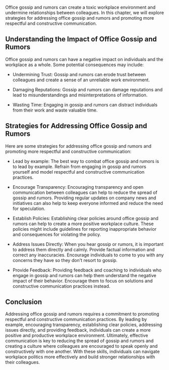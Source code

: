 
Office gossip and rumors can create a toxic workplace environment and undermine relationships between colleagues. In this chapter, we will explore strategies for addressing office gossip and rumors and promoting more respectful and constructive communication.

Understanding the Impact of Office Gossip and Rumors
----------------------------------------------------

Office gossip and rumors can have a negative impact on individuals and the workplace as a whole. Some potential consequences may include:

* Undermining Trust: Gossip and rumors can erode trust between colleagues and create a sense of an unreliable work environment.

* Damaging Reputations: Gossip and rumors can damage reputations and lead to misunderstandings and misinterpretations of information.

* Wasting Time: Engaging in gossip and rumors can distract individuals from their work and waste valuable time.

Strategies for Addressing Office Gossip and Rumors
--------------------------------------------------

Here are some strategies for addressing office gossip and rumors and promoting more respectful and constructive communication:

* Lead by example: The best way to combat office gossip and rumors is to lead by example. Refrain from engaging in gossip and rumors yourself and model respectful and constructive communication practices.

* Encourage Transparency: Encouraging transparency and open communication between colleagues can help to reduce the spread of gossip and rumors. Providing regular updates on company news and initiatives can also help to keep everyone informed and reduce the need for speculation.

* Establish Policies: Establishing clear policies around office gossip and rumors can help to create a more positive workplace culture. These policies might include guidelines for reporting inappropriate behavior and consequences for violating the policy.

* Address Issues Directly: When you hear gossip or rumors, it is important to address them directly and calmly. Provide factual information and correct any inaccuracies. Encourage individuals to come to you with any concerns they have so they don't resort to gossip.

* Provide Feedback: Providing feedback and coaching to individuals who engage in gossip and rumors can help them understand the negative impact of their behavior. Encourage them to focus on solutions and constructive communication practices instead.

Conclusion
----------

Addressing office gossip and rumors requires a commitment to promoting respectful and constructive communication practices. By leading by example, encouraging transparency, establishing clear policies, addressing issues directly, and providing feedback, individuals can create a more positive and productive workplace environment. Ultimately, effective communication is key to reducing the spread of gossip and rumors and creating a culture where colleagues are encouraged to speak openly and constructively with one another. With these skills, individuals can navigate workplace politics more effectively and build stronger relationships with their colleagues.
